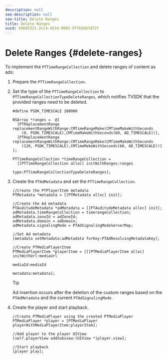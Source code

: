 ```yaml
---
description: null
seo-description: null
seo-title: Delete Ranges
title: Delete Ranges
uuid: b9b05321-2cc4-453d-9005-977b5b67d72f
---
```


# Delete Ranges {#delete-ranges}

 To implement the `PTTimeRangeCollection` and delete ranges of content as ads: 
1. Prepare the `PTTimeRangeCollection`.
1. Set the type of the `PTTimeRangeCollection` to `PTTimeRangeCollectionTypeDeleteRanges`, which notifies TVSDK that the provided ranges need to be deleted.

   ```
   #define PSDK_TIMESCALE 100000 
         
   NSArray *ranges =  @[ 
     [PTReplacementRange replacementRangeWithRange:CMTimeRangeMake(CMTimeMakeWithSeconds 
       (0, PSDK_TIMESCALE),CMTimeMakeWithSeconds(60, AD_TIMESCALE))], 
     [PTReplacementRange replacementRangeWithRange:CMTimeRangeMake(CMTimeMakeWithSeconds 
       (120, PSDK_TIMESCALE),CMTimeMakeWithSeconds(60, AD_TIMESCALE))] 
   ]; 
         
   PTTimeRangeCollection *timeRangeCollection =  
     [[PTTimeRangeCollection alloc] initWithRanges:ranges  
                                              type:PTTimeRangeCollectionTypeDeleteRanges];
   ```

1. Create the `PTAdMetadata` and set the `PTTimeRangeCollection`.

   ```
   //Create the PTPlayerItem metadata 
   PTMetadata *metadata = [[PTMetadata alloc] init]; 
     
   //Create the Ad metadata 
   PTAuditudeMetadata *adMetadata = [[PTAuditudeMetadata alloc] init]; 
   adMetadata.timeRangeCollection = timerangeCollection; 
   adMetadata.zoneId = adZoneId; 
   adMetadata.domain = adDomain; 
   adMetadata.signalingMode = PTAdSignalingModeServerMap; 
     
   //Set Ad metadata 
   [metadata setMetadata:adMetadata forKey:PTAdResolvingMetadataKey]; 
     
   //Create PTMediaPlayerItem 
   PTMediaPlayerItem *playerItem = [[[PTMediaPlayerItem alloc] initWithUrl:mediaUrl 
                                                                   mediaId:mediaId 
                                                                  metadata:metadata];
   ```

   >[!TIP]
   >
   >Ad insertion occurs after the deletion of the custom ranges based on the `PTAdMetadata` and the current `PTAdSignalingMode`.

1. Create the player and start playback.

   ```
   //Create PTMediaPlayer using the created PTMediaPlayer 
   PTMediaPlayer *player = [PTMediaPlayer playerWithMediaPlayerItem:playerItem]; 
     
   //Add player to the player UIView 
   [self.playerView addSubview:(UIView *)player.view]; 
     
   //Start playback 
   [player play];
   ```